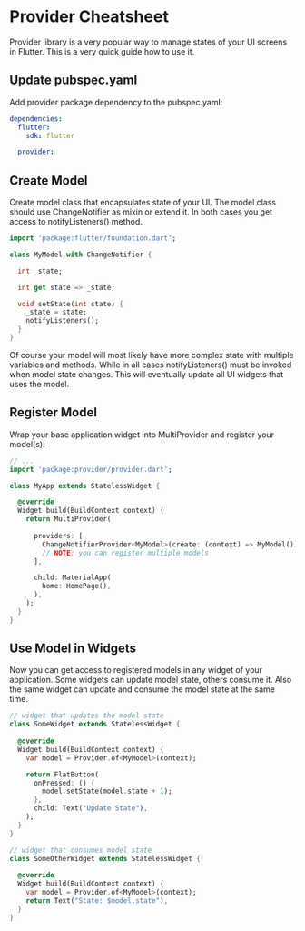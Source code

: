 # Provider Cheatsheet

Provider library is a very popular way to manage states of your UI screens in Flutter. This is a very quick guide how to use it.

## Update pubspec.yaml

Add provider package dependency to the pubspec.yaml:

```yaml
dependencies:
  flutter:
    sdk: flutter

  provider:
```

## Create Model

Create model class that encapsulates state of your UI. The model class should use ChangeNotifier as mixin or extend it. In both cases you get access to notifyListeners() method.

```dart
import 'package:flutter/foundation.dart';

class MyModel with ChangeNotifier {

  int _state;

  int get state => _state;

  void setState(int state) {
    _state = state;
    notifyListeners();
  }
}
```

Of course your model will most likely have more complex state with multiple variables and methods. While in all cases notifyListeners() must be invoked when model state changes. This will eventually update all UI widgets that uses the model.

## Register Model

Wrap your base application widget into MultiProvider and register your model(s):

```dart
// ...
import 'package:provider/provider.dart';

class MyApp extends StatelessWidget {

  @override
  Widget build(BuildContext context) {
    return MultiProvider(
      
      providers: [
        ChangeNotifierProvider<MyModel>(create: (context) => MyModel()),
        // NOTE: you can register multiple models
      ],

      child: MaterialApp(
        home: HomePage(),
      ),
    );
  }
}
```

## Use Model in Widgets

Now you can get access to registered models in any widget of your application. Some widgets can update model state, others consume it. Also the same widget can update and consume the model state at the same time.

```dart
// widget that updates the model state
class SomeWidget extends StatelessWidget {
  
  @override
  Widget build(BuildContext context) {
    var model = Provider.of<MyModel>(context);

    return FlatButton(
      onPressed: () {
        model.setState(model.state + 1);
      },
      child: Text("Update State"),
    );
  }
}

// widget that consumes model state
class SomeOtherWidget extends StatelessWidget {
  
  @override
  Widget build(BuildContext context) {
    var model = Provider.of<MyModel>(context);
    return Text("State: $model.state"),
  }
}
```

